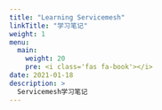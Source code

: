 ```yaml
---
title: "Learning Servicemesh"
linkTitle: "学习笔记"
weight: 1
menu:
  main:
    weight: 20
    pre: <i class='fas fa-book'></i>
date: 2021-01-18
description: >
  Servicemesh学习笔记
---
```


